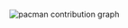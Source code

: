 <br clear="both">

<picture>
  <source media="(prefers-color-scheme: dark)" srcset="https://raw.githubusercontent.com/Return-Gabriel/Return-Gabriel/output/pacman-contribution-graph-dark.svg">
  <source media="(prefers-color-scheme: light)" srcset="https://raw.githubusercontent.com/Return-Gabriel/Return-Gabriel/output/pacman-contribution-graph.svg">
  <img alt="pacman contribution graph" src="https://raw.githubusercontent.com/Return-Gabriel/Return-Gabriel/output/pacman-contribution-graph.svg">
</picture>

###
